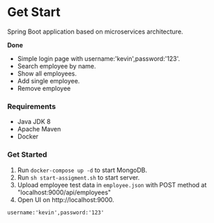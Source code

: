 # Get Start
Spring Boot application based on microservices architecture. 

**Done**
- Simple login page with username:'kevin',password:'123'.
- Search employee by name.
- Show all employees.
- Add single employee.
- Remove employee

### Requirements
- Java JDK 8
- Apache Maven
- Docker

### Get Started
1. Run `docker-compose up -d` to start MongoDB.
2. Run `sh start-assigment.sh` to start server.
3. Upload employee test data in `employee.json` with POST method at "localhost:9000/api/employees"
4. Open UI on http://localhost:9000.

`username:'kevin',password:'123'`
